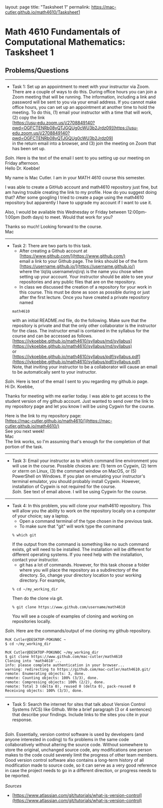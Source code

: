 layout: page
title: "Tasksheet 1"
permalink: https://mac-cutler.github.io/math4610/Tasksheet1

# Math 4610 Fundamentals of Computational Mathematics: Tasksheet 1
## Problems/Questions
---
- Task 1: Set up an appointment to meet with your instructor via Zoom. There are a couple of ways to do this. During office hours you can join a Zoom meeting that will be running. The information, including a link and password will be sent to you via your email address. If you cannot make office hours, you can set up an appointment at another time to hold the meeting. To do this, (1) email your instructor with a time that will work, (2) copy the link 
\
[https://usu-edu.zoom.us/j/2708849140?pwd=OGFCTENRb08yQTJGQUg0cWU3b2Jrdz09](https://usu-edu.zoom.us/j/2708849140?pwd=OGFCTENRb08yQTJGQUg0cWU3b2Jrdz09)
\
in the return email into a browser, and (3) join the meeting on Zoom that has been set up.

_Soln._ Here is the text of the email I sent to you setting up our meeting on Friday afternoon. 
\
Hello Dr. Koebbe! 

My name is Mac Cutler. I am in your MATH 4610 course this semester. 

I was able to create a GitHub account and math4610 repository just fine, but am having trouble creating the link to my profile. How do you suggest doing that? After some googling I tried to create a page using the math4610 repository but apparently I have to upgrade my account if I want to use it. 

Also, I would be available this Wednesday or Friday between 12:00pm-1:00pm (both days) to meet. Would that work for you?  

Thanks so much! Looking forward to the course.
\
Mac

---
- Task 2: There are two parts to this task.
  - After creating a Github account at
  \
  [https://www.github.com/](https://www.github.com/)
  \
  email a link to your Github page. The links should be of the form
  \
  [https://username.github.io/](https://username.github.io/)
  \
  where the \lq\lq username\rq\rq\ is the name you chose when setting up your account. Your instructor should be able to see your repositories and any public files that are on the repository.
  - In class we discussed the creation of a repository for your work in this course. This must be done as soon as possible during or just after the first lecture. Once you have created a private repository named
  ```
  math4610
  ```
  with an initial README.md file, do the following. Make sure that the repository is private and that the only other collaborator is the instructor for the class. The instructor email is contained in the syllabus for the course and can be accessed as follows.
  \
  [https://jvkoebbe.github.io/math4610/syllabus/md/syllabus](https://jvkoebbe.github.io/math4610/syllabus/md/syllabus)
  \
  or
  \
  [https://jvkoebbe.github.io/math4610/syllabus/pdf/syllabus.pdf](https://jvkoebbe.github.io/math4610/syllabus/pdf/syllabus.pdf)
  \
  Note, that inviting your instructor to be a collaborator will cause an email to be automatically sent to your instructor.
  
_Soln._ Here is text of the email I sent to you regarding my github.io page. 
\
Hi Dr. Koebbe,

Thanks for meeting with me earlier today. I was able to get access to the student version of my github account. Just wanted to send over the link to my repository page and let you know I will be using Cygwin for the course.

Here is the link to my repository page:
\
[https://mac-cutler.github.io/math4610/](https://mac-cutler.github.io/math4610/)
\
See you next week!
\
Mac
\
The link works, so I'm assuming that's enough for the completion of that portion of the task. 

---
- Task 3: Email your instructor as to which command line environment you will use in the course. Possible choices are: (1) term on Cygwin, (2) term or xterm on Linux, (3) the command window on MacOS, or (5) PowerShell on Windows. If you plan on emulating your instructor's terminal emulator, you should probably install Cygwin. However, installation of Cygwin is not required for the course.
\
_Soln._ See text of email above. I will be using Cygwin for the course. 
---
- Task 4: In this problem, you will clone your math4610 repository. This will allow you the ability to work on the repository locally on a computer of your choice; say a laptop.
  - Open a command terminal of the type chosen in the previous task.
  - To make sure that "git" will work type the command
  ```
  % which git
  ```
  If the output from the command is something like no such command exists, git will need to be installed. The installation will be different for different operating systems. If you need help with the installation, contact your instructor.
  - git has a lot of commands. However, for this task choose a folder where you will place the repository as a subdirectory of the directory. So, change your directory location to your working directory. For example,
  ```
  % cd ~/my_working_dir
  ```
  Then do the clone via git.
  ```
  % git clone https://www.github.com/username/math4610
  ```
  You will see a couple of examples of cloning and working on repositories locally.

_Soln._ Here are the commands/output of me cloning my github repository. 
```
McK Cutler@DESKTOP-POKUN0C ~
$ cd ~/my_working_dir

McK Cutler@DESKTOP-POKUN0C ~/my_working_dir
$ git clone https://www.github.com/mac-cutler/math4610
Cloning into 'math4610'...
info: please complete authentication in your browser...
warning: redirecting to https://github.com/mac-cutler/math4610.git/
remote: Enumerating objects: 3, done.
remote: Counting objects: 100% (3/3), done.
remote: Compressing objects: 100% (2/2), done.
remote: Total 3 (delta 0), reused 0 (delta 0), pack-reused 0
Receiving objects: 100% (3/3), done.
```
--- 
- Task 5: Search the internet for sites that talk about Version Control Systems (VCS) like Github. Write a brief paragraph (3 or 4 sentences) that describe 
your findings. Include links to the sites you cite in your response. 

\
_Soln._ Essentially, version control software is used by developers (and anyone interested in coding) to fix problems in the same code collaboratively without 
altering the source code. Without somewhere to store the original, unchanged source code, any modifications one person 
makes to the code could severely limit the progress of other team members. Good version control software also contains a long-term history of all modification made 
to source code, so it can serve as a very good reference in case the project needs to go in a different direction, or progress needs to be reported.  
\
_Sources_
- [https://www.atlassian.com/git/tutorials/what-is-version-control](https://www.atlassian.com/git/tutorials/what-is-version-control)
